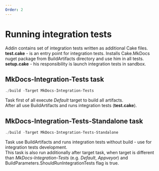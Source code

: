 ```yaml
---
Order: 2
---
```


# Running integration tests

Addin contains set of integration tests written as additional Cake files.  
**test.cake** - is an entry point for integration tests. Installs Cake.MkDocs nuget package from BuildArtifacts directory and use him in all tests.  
**setup.cake** - his responsibility is launch integration tests in sandbox.

## MkDocs-Integration-Tests task

```powershell
./build -Target MkDocs-Integration-Tests
```

Task first of all execute *Default* target to build all artifacts.  
After all use BuildArtifacts and runs integration tests (**test.cake**).

## MkDocs-Integration-Tests-Standalone task

```powershell
./build -Target MkDocs-Integration-Tests-Standalone
```

Task use BuildArtifacts and runs integration tests without build - use for integration tests development.  
This task is also run additionally after target task, when target is different than *MkDocs-Integration-Tests* (e.g. *Default*, *Appveyor*) and BuildParameters.ShouldRunIntegrationTests flag is true.